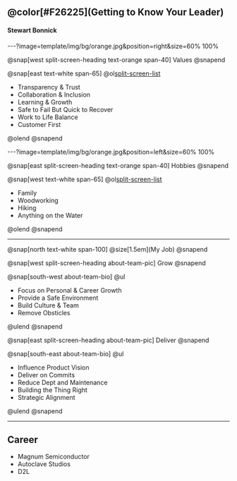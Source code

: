 

## @color[#F26225](Getting to Know Your Leader)
#### Stewart Bonnick

---?image=template/img/bg/orange.jpg&position=right&size=60% 100%

@snap[west split-screen-heading text-orange span-40]
Values
@snapend

@snap[east text-white span-65]
@ol[split-screen-list](false)

- Transparency & Trust
- Collaboration & Inclusion
- Learning & Growth
- Safe to Fail But Quick to Recover
- Work to Life Balance
- Customer First

@olend
@snapend

---?image=template/img/bg/orange.jpg&position=left&size=60% 100%

@snap[east split-screen-heading text-orange span-40]
Hobbies
@snapend

@snap[west text-white span-65]
@ol[split-screen-list](false)

- Family
- Woodworking
- Hiking
- Anything on the Water

@olend
@snapend

---

@snap[north text-white span-100]
@size[1.5em](My Job)
@snapend

@snap[west split-screen-heading about-team-pic]
Grow
@snapend

@snap[south-west about-team-bio]
@ul

- Focus on Personal & Career Growth
- Provide a Safe Environment
- Build Culture & Team
- Remove Obsticles

@ulend
@snapend


@snap[east split-screen-heading about-team-pic]
Deliver
@snapend

@snap[south-east about-team-bio]
@ul

- Influence Product Vision
- Deliver on Commits
- Reduce Dept and Maintenance
- Building the Thing Right
- Strategic Alignment

@ulend
@snapend

---

## Career

- Magnum Semiconductor
- Autoclave Studios
- D2L